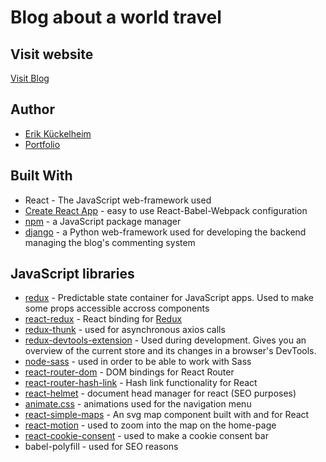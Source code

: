 # Blog about a world travel

## Visit website

[Visit Blog](https://www.wandermaidsontour.de/)

## Author

- [Erik Kückelheim](https://github.com/kueckelheim)
- [Portfolio](https://erik-kueckelheim.com/)

## Built With

- React - The JavaScript web-framework used
- [Create React App](https://github.com/facebook/create-react-app) - easy to use React-Babel-Webpack configuration
- [npm](https://github.com/npm/cli) - a JavaScript package manager
- [django](https://www.djangoproject.com/) - a Python web-framework used for developing the backend managing the blog's commenting system

## JavaScript libraries

- [redux](https://github.com/reduxjs/redux) - Predictable state container for JavaScript apps. Used to make some props accessible accross components
- [react-redux](https://github.com/reduxjs/react-redux) - React binding for [Redux](https://github.com/reduxjs/redux)
- [redux-thunk](https://github.com/reduxjs/redux-thunk) - used for asynchronous axios calls
- [redux-devtools-extension](https://github.com/zalmoxisus/redux-devtools-extension) - Used during development. Gives you an overview of the current store and its changes in a browser's DevTools.
- [node-sass](https://github.com/sass/node-sass) - used in order to be able to work with Sass
- [react-router-dom](https://github.com/ReactTraining/react-router/tree/master/packages/react-router-dom) - DOM bindings for React Router
- [react-router-hash-link](https://github.com/rafrex/react-router-hash-link) - Hash link functionality for React
- [react-helmet](https://github.com/nfl/react-helmet) - document head manager for react (SEO purposes)
- [animate.css](https://github.com/daneden/animate.css/) - animations used for the navigation menu
- [react-simple-maps](https://github.com/zcreativelabs/react-simple-maps) - An svg map component built with and for React
- [react-motion](https://github.com/chenglou/react-motion) - used to zoom into the map on the home-page
- [react-cookie-consent](https://github.com/Mastermindzh/react-cookie-consent) - used to make a cookie consent bar
- babel-polyfill - used for SEO reasons
